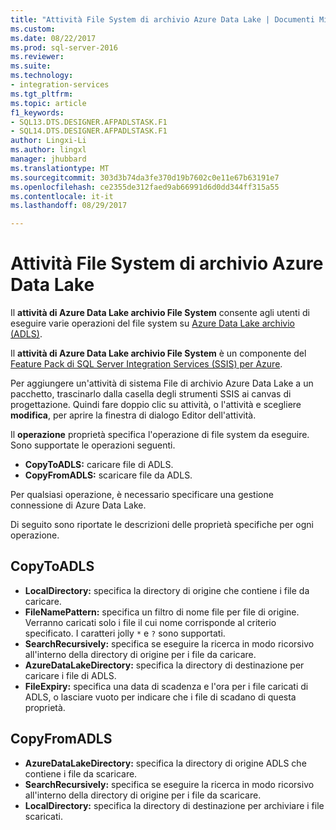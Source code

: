 ```yaml
---
title: "Attività File System di archivio Azure Data Lake | Documenti Microsoft"
ms.custom: 
ms.date: 08/22/2017
ms.prod: sql-server-2016
ms.reviewer: 
ms.suite: 
ms.technology:
- integration-services
ms.tgt_pltfrm: 
ms.topic: article
f1_keywords:
- SQL13.DTS.DESIGNER.AFPADLSTASK.F1
- SQL14.DTS.DESIGNER.AFPADLSTASK.F1
author: Lingxi-Li
ms.author: lingxl
manager: jhubbard
ms.translationtype: MT
ms.sourcegitcommit: 303d3b74da3fe370d19b7602c0e11e67b63191e7
ms.openlocfilehash: ce2355de312faed9ab66991d6d0dd344ff315a55
ms.contentlocale: it-it
ms.lasthandoff: 08/29/2017

---
```

# <a name="azure-data-lake-store-file-system-task"></a>Attività File System di archivio Azure Data Lake

Il **attività di Azure Data Lake archivio File System** consente agli utenti di eseguire varie operazioni del file system su [Azure Data Lake archivio (ADLS)](https://azure.microsoft.com/services/data-lake-store/).

Il **attività di Azure Data Lake archivio File System** è un componente del [Feature Pack di SQL Server Integration Services (SSIS) per Azure](../../integration-services/azure-feature-pack-for-integration-services-ssis.md).

Per aggiungere un'attività di sistema File di archivio Azure Data Lake a un pacchetto, trascinarlo dalla casella degli strumenti SSIS ai canvas di progettazione. Quindi fare doppio clic su attività, o l'attività e scegliere **modifica**, per aprire la finestra di dialogo Editor dell'attività.

Il **operazione** proprietà specifica l'operazione di file system da eseguire. Sono supportate le operazioni seguenti.

* **CopyToADLS:** caricare file di ADLS.
* **CopyFromADLS:** scaricare file da ADLS.

Per qualsiasi operazione, è necessario specificare una gestione connessione di Azure Data Lake.

Di seguito sono riportate le descrizioni delle proprietà specifiche per ogni operazione.

## <a name="copytoadls"></a>CopyToADLS
* **LocalDirectory:** specifica la directory di origine che contiene i file da caricare.
* **FileNamePattern:** specifica un filtro di nome file per file di origine. Verranno caricati solo i file il cui nome corrisponde al criterio specificato. I caratteri jolly `*` e `?` sono supportati.
* **SearchRecursively:** specifica se eseguire la ricerca in modo ricorsivo all'interno della directory di origine per i file da caricare.
* **AzureDataLakeDirectory:** specifica la directory di destinazione per caricare i file di ADLS.
* **FileExpiry:** specifica una data di scadenza e l'ora per i file caricati di ADLS, o lasciare vuoto per indicare che i file di scadano di questa proprietà.

## <a name="copyfromadls"></a>CopyFromADLS
* **AzureDataLakeDirectory:** specifica la directory di origine ADLS che contiene i file da scaricare.
* **SearchRecursively:** specifica se eseguire la ricerca in modo ricorsivo all'interno della directory di origine per i file da scaricare.
* **LocalDirectory:** specifica la directory di destinazione per archiviare i file scaricati.
